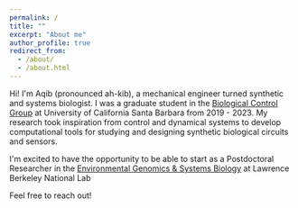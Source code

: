 ```yaml
---
permalink: /
title: ""
excerpt: "About me"
author_profile: true
redirect_from: 
  - /about/
  - /about.html
---
```


Hi! I'm Aqib (pronounced ah-kib), a mechanical engineer turned synthetic and systems biologist. I was a graduate student in the [Biological Control Group](https://yeung.me.ucsb.edu/) at University of California Santa Barbara from 2019 - 2023. My research took inspiration from control and dynamical systems to develop computational tools for studying and designing synthetic biological circuits and sensors.

I'm excited to have the opportunity to be able to start as a Postdoctoral Researcher in the [Environmental Genomics & Systems Biology](https://biosciences.lbl.gov/egsb/) at Lawrence Berkeley National Lab  

Feel free to reach out! 


